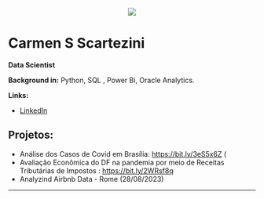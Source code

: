 <p align="center">
  <img src="https://github.com/carmenscar/Mind_lab_data/blob/master/img.png" >
</p>

# Carmen S Scartezini
**Data Scientist**

**Background in:** Python, SQL , Power Bi, Oracle Analytics.

**Links:**
* [LinkedIn](https://www.linkedin.com/in/carmen-salgado)


## Projetos:
* Análise dos Casos de Covid em Brasília: https://bit.ly/3eS5x6Z (
* Avaliação Econômica do DF na pandemia por meio de Receitas Tributárias de Impostos : https://bit.ly/2WRsf8q
* Analyzind Airbnb Data - Rome (28/08/2023)
---





